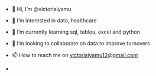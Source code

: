 - 👋 Hi, I’m @victoriaiyamu
- 👀 I’m interested in data, healthcare
- 🌱 I’m currently learning sql, tableu, excel and python
- 💞️ I’m looking to collaborate on data to improve turnovers
- 📫 How to reach me on victoriaiyamu12@gmail.com

- 

<!---
victoriaiyamu/victoriaiyamu is a ✨ special ✨ repository because its `README.md` (this file) appears on your GitHub profile.
You can click the Preview link to take a look at your changes.

--->
